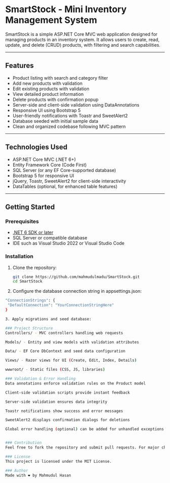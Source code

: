 # SmartStock - Mini Inventory Management System

SmartStock is a simple ASP.NET Core MVC web application designed for managing products in an inventory system. It allows users to create, read, update, and delete (CRUD) products, with filtering and search capabilities.

---

## Features

- Product listing with search and category filter
- Add new products with validation
- Edit existing products with validation
- View detailed product information
- Delete products with confirmation popup
- Server-side and client-side validation using DataAnnotations
- Responsive UI using Bootstrap 5
- User-friendly notifications with Toastr and SweetAlert2
- Database seeded with initial sample data
- Clean and organized codebase following MVC pattern

---

## Technologies Used

- ASP.NET Core MVC (.NET 6+)
- Entity Framework Core (Code First)
- SQL Server (or any EF Core-supported database)
- Bootstrap 5 for responsive UI
- jQuery, Toastr, SweetAlert2 for client-side interactivity
- DataTables (optional, for enhanced table features)

---

## Getting Started

### Prerequisites

- [.NET 6 SDK or later](https://dotnet.microsoft.com/download)
- SQL Server or compatible database
- IDE such as Visual Studio 2022 or Visual Studio Code

### Installation

1. Clone the repository:

   ```bash
   git clone https://github.com/mahmudulmadu/SmartStock.git
   cd SmartStock
   
2. Configure the database connection string in appsettings.json:
   
 ```bash
"ConnectionStrings": {
  "DefaultConnection": "YourConnectionStringHere"
}

3. Apply migrations and seed database:

### Project Structure
Controllers/ - MVC controllers handling web requests

Models/ - Entity and view models with validation attributes

Data/ - EF Core DbContext and seed data configuration

Views/ - Razor views for UI (Create, Edit, Index, Details)

wwwroot/ - Static files (CSS, JS, libraries)

### Validation & Error Handling
Data annotations enforce validation rules on the Product model

Client-side validation scripts provide instant feedback

Server-side validation ensures data integrity

Toastr notifications show success and error messages

SweetAlert2 displays confirmation dialogs for deletions

Global error handling (optional) can be added for unhandled exceptions


### Contribution
Feel free to fork the repository and submit pull requests. For major changes, please open an issue first to discuss what you would like to change.

### License
This project is licensed under the MIT License.

### Author
Made with ❤️ by Mahmudul Hasan

